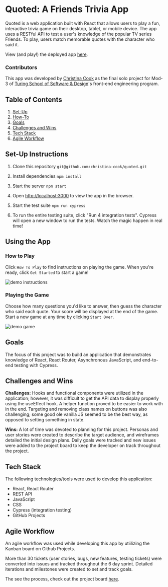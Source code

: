 # Quoted: A Friends Trivia App
Quoted is a web application built with React that allows users to play a fun, interactive trivia game on their desktop, tablet, or mobile device. The app uses a RESTful API to test a user's knowledge of the popular TV series Friends. To play, users match memorable quotes with the character who said it.

View (and play!) the deployed app [here](https://quoted-deploy.herokuapp.com/).

### Contributors
This app was developed by [Christina Cook](https://github.com/christina-cook) as the final solo project for Mod-3 of [Turing School of Software & Design](https://turing.io/)'s front-end engineering program.

## Table of Contents
1. [Set-Up](#set-up-instructions)
2. [How-To](#using-the-app)
3. [Goals](#goals)
4. [Challenges and Wins](#challenges-and-wins)
5. [Tech Stack](#tech-stack)
6. [Agile Workflow](#agile-workflow)

## Set-Up Instructions
1. Clone this repository
```git@github.com:christina-cook/quoted.git```

2. Install dependencies
```npm install```

3. Start the server
```npm start```

4. Open [http://localhost:3000](http://localhost:3000) to view the app in the browser.

5. Start the test suite
```npm run cypress```

6. To run the entire testing suite, click "Run 4 integration tests". Cypress will open a new window to run the tests. Watch the magic happen in real time!

## Using the App

### How to Play
Click `How To Play` to find instructions on playing the game. When you're ready, click `Get Started` to start a game!

![demo instructions](https://media.giphy.com/media/NGXanmffhQ2KqVpYqX/giphy.gif)

### Playing the Game
Choose how many questions you'd like to answer, then guess the character who said each quote. Your score will be displayed at the end of the game. Start a new game at any time by clicking `Start Over`.

![demo game](https://media.giphy.com/media/X40ccTvyVcIXEkeMkT/giphy.gif)

## Goals
The focus of this project was to build an application that demonstrates knowledge of React, React Router, Asynchronous JavaScript, and end-to-end testing with Cypress. 

## Challenges and Wins

**Challenges:** Hooks and functional components were utilized in the application; however, it was difficult to get the API data to display properly using the useEffect hook. A helper function proved to be easier to work with in the end. Targeting and removing class names on buttons was also challenging; some good ole vanilla JS seemed to be the best way, as opposed to setting something in state.

**Wins:** A lot of time was devoted to planning for this project. Personas and user stories were created to describe the target audience, and wireframes detailed the initial design plans. Daily goals were tracked and new issues were added to the project board to keep the developer on track throughout the project.

## Tech Stack
The following technologies/tools were used to develop this application:

- React, React Router
- REST API
- JavaScript
- CSS
- Cypress (integration testing)
- GitHub Projects

## Agile Workflow
An agile workflow was used while developing this app by utiilizing the Kanban board on Github Projects. 

More than 30 tickets (user stories, bugs, new features, testing tickets) were converted into issues and tracked throughout the 6 day sprint. Detailed iterations and milestones were created to set and track goals. 

The see the process, check out the project board [here](https://github.com/christina-cook/quoted/projects/1).

